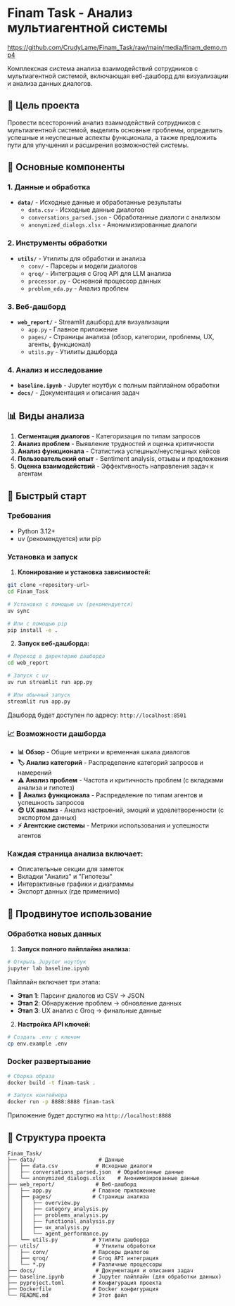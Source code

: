 # Finam Task - Анализ мультиагентной системы

https://github.com/CrudyLame/Finam_Task/raw/main/media/finam_demo.mp4

Комплексная система анализа взаимодействий сотрудников с мультиагентной системой, включающая веб-дашборд для визуализации и анализа данных диалогов.

## 🎯 Цель проекта

Провести всесторонний анализ взаимодействий сотрудников с мультиагентной системой, выделить основные проблемы, определить успешные и неуспешные аспекты функционала, а также предложить пути для улучшения и расширения возможностей системы.

## 🧩 Основные компоненты

### 1. Данные и обработка
- **`data/`** - Исходные данные и обработанные результаты
  - `data.csv` - Исходные данные диалогов
  - `conversations_parsed.json` - Обработанные диалоги с анализом
  - `anonymized_dialogs.xlsx` - Анонимизированные диалоги

### 2. Инструменты обработки
- **`utils/`** - Утилиты для обработки и анализа
  - `conv/` - Парсеры и модели диалогов
  - `qroq/` - Интеграция с Groq API для LLM анализа
  - `processor.py` - Основной процессор данных
  - `problem_eda.py` - Анализ проблем

### 3. Веб-дашборд
- **`web_report/`** - Streamlit дашборд для визуализации
  - `app.py` - Главное приложение
  - `pages/` - Страницы анализа (обзор, категории, проблемы, UX, агенты, функционал)
  - `utils.py` - Утилиты дашборда

### 4. Анализ и исследование
- **`baseline.ipynb`** - Jupyter ноутбук с полным пайплайном обработки
- **`docs/`** - Документация и описания задач

## 📊 Виды анализа

1. **Сегментация диалогов** - Категоризация по типам запросов
2. **Анализ проблем** - Выявление трудностей и оценка критичности
3. **Анализ функционала** - Статистика успешных/неуспешных кейсов
4. **Пользовательский опыт** - Sentiment analysis, отзывы и предложения
5. **Оценка взаимодействий** - Эффективность направления задач к агентам

## 🚀 Быстрый старт

### Требования
- Python 3.12+
- uv (рекомендуется) или pip

### Установка и запуск

1. **Клонирование и установка зависимостей:**
```bash
git clone <repository-url>
cd Finam_Task

# Установка с помощью uv (рекомендуется)
uv sync

# Или с помощью pip
pip install -e .
```

2. **Запуск веб-дашборда:**
```bash
# Переход в директорию дашборда
cd web_report

# Запуск с uv
uv run streamlit run app.py

# Или обычный запуск
streamlit run app.py
```

Дашборд будет доступен по адресу: `http://localhost:8501`

### 📈 Возможности дашборда

- **📊 Обзор** - Общие метрики и временная шкала диалогов
- **🏷️ Анализ категорий** - Распределение категорий запросов и намерений
- **⚠️ Анализ проблем** - Частота и критичность проблем (с вкладками анализа и гипотез)
- **🔧 Анализ функционала** - Распределение по типам агентов и успешность запросов
- **😊 UX анализ** - Анализ настроений, эмоций и удовлетворенности (с экспортом данных)
- **⚡ Агентские системы** - Метрики использования и успешности агентов

### Каждая страница анализа включает:
- Описательные секции для заметок
- Вкладки "Анализ" и "Гипотезы"
- Интерактивные графики и диаграммы
- Экспорт данных (где применимо)

## 🔧 Продвинутое использование

### Обработка новых данных

1. **Запуск полного пайплайна анализа:**
```bash
# Открыть Jupyter ноутбук
jupyter lab baseline.ipynb
```

Пайплайн включает три этапа:
- **Этап 1**: Парсинг диалогов из CSV → JSON
- **Этап 2**: Обнаружение проблем → обновление данных
- **Этап 3**: UX анализ с Groq → финальные данные

2. **Настройка API ключей:**
```bash
# Создать .env с ключом
cp env.example .env
```

### Docker развертывание

```bash
# Сборка образа
docker build -t finam-task .

# Запуск контейнера
docker run -p 8888:8888 finam-task
```

Приложение будет доступно на `http://localhost:8888`

## 📁 Структура проекта

```
Finam_Task/
├── data/                    # Данные
│   ├── data.csv            # Исходные диалоги  
│   ├── conversations_parsed.json  # Обработанные данные
│   └── anonymized_dialogs.xlsx    # Анонимизированные данные
├── web_report/             # Веб-дашборд
│   ├── app.py             # Главное приложение
│   ├── pages/             # Страницы анализа
│   │   ├── overview.py
│   │   ├── category_analysis.py
│   │   ├── problems_analysis.py
│   │   ├── functional_analysis.py
│   │   ├── ux_analysis.py
│   │   └── agent_performance.py
│   └── utils.py           # Утилиты дашборда
├── utils/                  # Утилиты обработки
│   ├── conv/              # Парсеры диалогов
│   ├── qroq/              # Groq API интеграция
│   └── *.py               # Различные процессоры
├── docs/                   # Документация и описания задач
├── baseline.ipynb         # Jupyter пайплайн (для обработки данных)
├── pyproject.toml         # Конфигурация проекта
├── Dockerfile             # Docker конфигурация
└── README.md              # Этот файл
```
